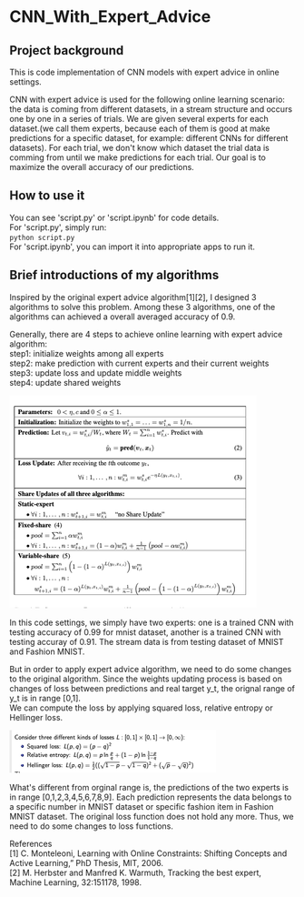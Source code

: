 # CNN_With_Expert_Advice

## Project background
This is code implementation of CNN models with expert advice in online settings.

CNN with expert advice is used for the following online learning scenario: the data is coming from different datasets, in a stream structure and occurs one by one in a series of trials. We are given several experts for each dataset.(we call them experts, because each of them is good at make predictions for a specific dataset, for example: different CNNs for different datasets). For each trial, we don't know which dataset the trial data is comming from until we make predictions for each trial. Our goal is to maximize the overall accuracy of our predictions. 

## How to use it
You can see 'script.py' or 'script.ipynb' for code details.<br>
For 'script.py', simply run:<br>
`python script.py`<br>
For 'script.ipynb', you can import it into appropriate apps to run it.

## Brief introductions of my algorithms
Inspired by the original expert advice algorithm[1][2], I designed 3 algorithms to solve this problem. Among these 3 algorithms, one of the algorithms can achieved a overall averaged accuracy of 0.9. 

Generally, there are 4 steps to achieve online learning with expert advice algorithm:<br>
step1: initialize weights among all experts<br>
step2: make prediction with current experts and their current weights<br>
step3: update loss and update middle weights<br>
step4: update shared weights<br>

![Expert Advice](/images/original_expert_advice_algorithm.png)

In this code settings, we simply have two experts: one is a trained CNN with testing accuracy of 0.99 for mnist dataset, another is a trained CNN with testing accuray of 0.91. The stream data is from testing dataset of MNIST and Fashion MNIST.

But in order to apply expert advice algorithm, we need to do some changes to the original algorithm. Since the weights updating process is based on changes of loss between predictions and real target y_t, the orignal range of y_t is in range [0,1]. <br>
We can compute the loss by applying squared loss, relative entropy or Hellinger loss.<br>

![Expert Advice](/images/loss.png)

What's different from orginal range is, the predictions of the two experts is in range [0,1,2,3,4,5,6,7,8,9]. Each prediction represents the data belongs to a specific number in MNIST dataset or specific fashion item in Fashion MNIST dataset. The original loss function does not hold any more. Thus, we need to do some changes to loss functions.



References<br>
[1] C. Monteleoni, Learning with Online Constraints: Shifting Concepts and Active Learning,” PhD Thesis, MIT, 2006.<br>
[2] M. Herbster and Manfred K. Warmuth, Tracking the best expert, Machine Learning, 32:151178, 1998.<br>